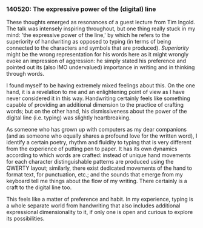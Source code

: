 ### 140520: The expressive power of the (digital) line

These thoughts emerged as resonances of a guest lecture from Tim Ingold. The talk was intensely inspiring throughout, but one thing really stuck in my mind: 'the expressive power of the line,' by which he refers to the superiority of handwriting as opposed to typing (in terms of being connected to the characters and symbols that are produced). *Superiority* might be the wrong representation for his words here as it might wrongly evoke an impression of aggression: he simply stated his preference and pointed out its (also IMO undervalued) importance in writing and in thinking through words.

I found myself to be having extremely mixed feelings about this. On the one hand, it is a revelation to me and an enlightening point of view as I have never considered it in this way. Handwriting certainly feels like something capable of providing an additional dimension to the practice of crafting words; but on the other hand, his dismissiveness about the power of the digital line (i.e. typing) was slightly heartbreaking.

As someone who has grown up with computers as my dear companions (and as someone who equally shares a profound love for the written word), I identify a certain poetry, rhythm and fluidity to typing that is very different from the experience of putting pen to paper. It has its own dynamics according to which words are crafted: instead of unique hand movements for each character distinguishable patterns are produced using the QWERTY layout; similarly, there exist dedicated movements of the hand to format text, for punctuation, etc.; and the sounds that emerge from my keyboard tell me things about the flow of my writing. There certainly is a craft to the digital line too.

This feels like a matter of preference and habit. In my experience, typing is a whole separate world from handwriting that also includes additional expressional dimensionality to it, if only one is open and curious to explore its possibilities.

